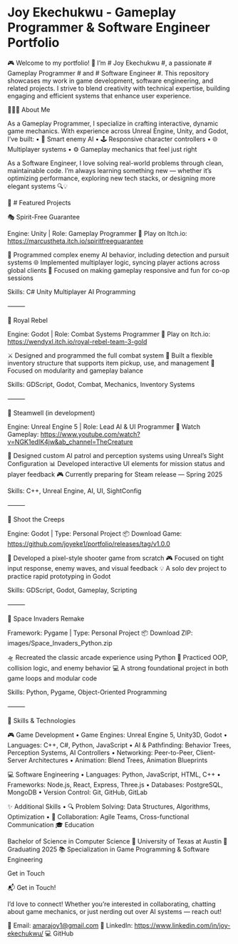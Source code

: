 # Joy Ekechukwu - Gameplay Programmer & Software Engineer Portfolio

🎮 Welcome to my portfolio! 🚀 I’m # Joy Ekechukwu #, a passionate # Gameplay Programmer # and # Software Engineer #. This repository showcases my work in game development, software engineering, and related projects. I strive to blend creativity with technical expertise, building engaging and efficient systems that enhance user experience.

👩🏽‍💻 About Me

As a Gameplay Programmer, I specialize in crafting interactive, dynamic game mechanics. With experience across Unreal Engine, Unity, and Godot, I’ve built:
	•	🧠 Smart enemy AI
	•	🕹️ Responsive character controllers
	•	🌐 Multiplayer systems
	•	⚙️ Gameplay mechanics that feel just right

As a Software Engineer, I love solving real-world problems through clean, maintainable code. I’m always learning something new — whether it’s optimizing performance, exploring new tech stacks, or designing more elegant systems 🔍💡


🧩 # Featured Projects

🎭 Spirit-Free Guarantee

Engine: Unity | Role: Gameplay Programmer
🔗 Play on Itch.io: https://marcustheta.itch.io/spiritfreeguarantee

👾 Programmed complex enemy AI behavior, including detection and pursuit systems
🌐 Implemented multiplayer logic, syncing player actions across global clients
🧠 Focused on making gameplay responsive and fun for co-op sessions

Skills: C# Unity Multiplayer AI Programming

⸻

🏰 Royal Rebel

Engine: Godot | Role: Combat Systems Programmer
🔗 Play on Itch.io: https://wendyxl.itch.io/royal-rebel-team-3-gold

⚔️ Designed and programmed the full combat system
🎒 Built a flexible inventory structure that supports item pickup, use, and management
📜 Focused on modularity and gameplay balance

Skills: GDScript, Godot, Combat, Mechanics, Inventory Systems

⸻

🔧 Steamwell (in development)

Engine: Unreal Engine 5 | Role: Lead AI & UI Programmer
🔗 Watch Gameplay: https://www.youtube.com/watch?v=NGK1edIK4jw&ab_channel=TheCreature 

🎯 Designed custom AI patrol and perception systems using Unreal’s Sight Configuration
📊 Developed interactive UI elements for mission status and player feedback
🎮 Currently preparing for Steam release — Spring 2025

Skills: C++, Unreal Engine, AI, UI, SightConfig

⸻

🚀 Shoot the Creeps

Engine: Godot | Type: Personal Project
📦 Download Game: https://github.com/joyeke1/portfolio/releases/tag/v1.0.0

🔫 Developed a pixel-style shooter game from scratch
🎮 Focused on tight input response, enemy waves, and visual feedback
💡 A solo dev project to practice rapid prototyping in Godot

Skills: GDScript, Godot, Gameplay, Scripting

⸻

👾 Space Invaders Remake

Framework: Pygame | Type: Personal Project
📦 Download ZIP: images/Space_Invaders_Python.zip

🛸 Recreated the classic arcade experience using Python
🧠 Practiced OOP, collision logic, and enemy behavior
💻 A strong foundational project in both game loops and modular code

Skills: Python, Pygame, Object-Oriented Programming

⸻



🧰 Skills & Technologies

🎮 Game Development
	•	Game Engines: Unreal Engine 5, Unity3D, Godot
	•	Languages: C++, C#, Python, JavaScript
	•	AI & Pathfinding: Behavior Trees, Perception Systems, AI Controllers
	•	Networking: Peer-to-Peer, Client-Server Architectures
	•	Animation: Blend Trees, Animation Blueprints

💻 Software Engineering
	•	Languages: Python, JavaScript, HTML, C++
	•	Frameworks: Node.js, React, Express, Three.js
	•	Databases: PostgreSQL, MongoDB
	•	Version Control: Git, GitHub, GitLab

✨ Additional Skills
	•	🔍 Problem Solving: Data Structures, Algorithms, Optimization
	•	🤝 Collaboration: Agile Teams, Cross-functional Communication
🎓 Education

Bachelor of Science in Computer Science
📍 University of Texas at Austin
🎯 Graduating 2025
📚 Specialization in Game Programming & Software Engineering

Get in Touch

📬 Get in Touch!

I’d love to connect! Whether you’re interested in collaborating, chatting about game mechanics, or just nerding out over AI systems — reach out!

📧 Email: amarajoy1@gmail.com
🔗 LinkedIn: https://www.linkedin.com/in/joy-ekechukwu/
💻 GitHub

